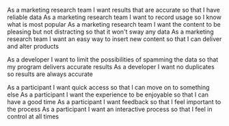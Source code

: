 As a marketing research team I want results that are accurate so that I have reliable data
As a marketing research team I want to record usage so I know what is most popular 
As a marketing research team I want the content to be pleasing but not distracting so that it won't sway any data
As a marketing research team I want an easy way to insert new content so that I can deliver and alter products 


As a developer I want to limit the possibilities of spamming the data so that my program delivers accurate results
As a developer I want no duplicates so results are always accurate

As a participant I want quick access so that I can move on to something else
As a participant I want the experience to be enjoyable so that I can have a good time
As a participant I want feedback so that I feel important to the process
As a participant I want an interactive process so that I feel in control at all times
